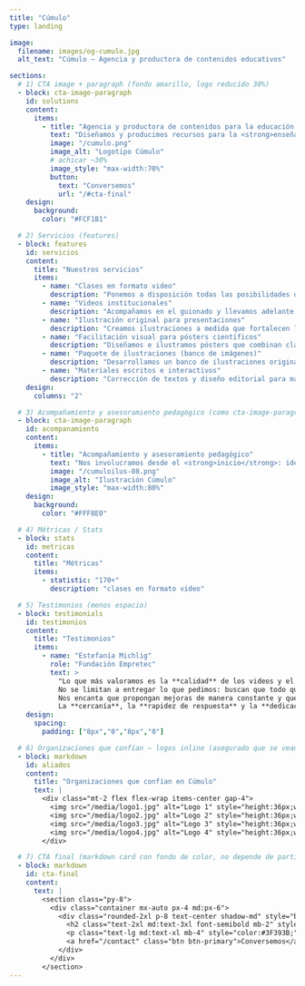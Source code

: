 ```yaml
---
title: "Cúmulo"
type: landing

image:
  filename: images/og-cumulo.jpg
  alt_text: "Cúmulo — Agencia y productora de contenidos educativos"

sections:
  # 1) CTA image + paragraph (fondo amarillo, logo reducido 30%)
  - block: cta-image-paragraph
    id: solutions
    content:
      items:
        - title: "Agencia y productora de contenidos para la educación y la ciencia"
          text: "Diseñamos y producimos recursos para la <strong>enseñanza y el aprendizaje</strong> en diversos formatos y plataformas. Acompañamos a <strong>docentes y organizaciones</strong> para fortalecer sus propuestas, elegir el formato adecuado para cada contenido, <strong>estructurar guiones</strong> de clases y crear materiales <strong>visuales, audiovisuales y escritos</strong> que acerquen sus iniciativas a las y los estudiantes."
          image: "/cumulo.png"
          image_alt: "Logotipo Cúmulo"
          # achicar ~30%
          image_style: "max-width:70%"
          button:
            text: "Conversemos"
            url: "/#cta-final"
    design:
      background:
        color: "#FCF1B1"

  # 2) Servicios (features)
  - block: features
    id: servicios
    content:
      title: "Nuestros servicios"
      items:
        - name: "Clases en formato video"
          description: "Ponemos a disposición todas las posibilidades del lenguaje audiovisual para diseñar clases que transformen la experiencia de tus estudiantes."
        - name: "Videos institucionales"
          description: "Acompañamos en el guionado y llevamos adelante la producción y edición de videos para presentar tu organización."
        - name: "Ilustración original para presentaciones"
          description: "Creamos ilustraciones a medida que fortalecen la comunicación visual de tus presentaciones. Definimos objetivos y estilo junto al equipo."
        - name: "Facilitación visual para pósters científicos"
          description: "Diseñamos e ilustramos pósters que combinan claridad conceptual y coherencia visual. Organizamos la información y destacamos aportes clave."
        - name: "Paquete de ilustraciones (banco de imágenes)"
          description: "Desarrollamos un banco de ilustraciones originales adaptable a múltiples formatos. Definimos líneas estéticas y temáticas de tu proyecto."
        - name: "Materiales escritos e interactivos"
          description: "Corrección de textos y diseño editorial para materiales de lectura e interactivos."
    design:
      columns: "2"

  # 3) Acompañamiento y asesoramiento pedagógico (como cta-image-paragraph, sin botón)
  - block: cta-image-paragraph
    id: acompanamiento
    content:
      items:
        - title: "Acompañamiento y asesoramiento pedagógico"
          text: "Nos involucramos desde el <strong>inicio</strong>: ideación, lenguajes, formatos y experiencias de aprendizaje. ¿Qué conviene contar en <strong>video</strong> y qué en <strong>material escrito</strong>? ¿La propuesta combina materiales e <strong>instancias sincrónicas</strong>? ¿Cómo articularlas sin repetir contenidos? Co-diseñamos rutas claras para que cada pieza cumpla un rol y el conjunto tenga <strong>coherencia</strong>."
          image: "/cumuloilus-08.png"
          image_alt: "Ilustración Cúmulo"
          image_style: "max-width:80%"
    design:
      background:
        color: "#FFF8E0"

  # 4) Métricas / Stats
  - block: stats
    id: metricas
    content:
      title: "Métricas"
      items:
        - statistic: "170+"
          description: "clases en formato video"

  # 5) Testimonios (menos espacio)
  - block: testimonials
    id: testimonios
    content:
      title: "Testimonios"
      items:
        - name: "Estefanía Michlig"
          role: "Fundación Empretec"
          text: >
            "Lo que más valoramos es la **calidad** de los videos y el enorme **compromiso** con el que trabajan.
            No se limitan a entregar lo que pedimos: buscan que todo quede **claro, atractivo y realmente útil** para el usuario.
            Nos encanta que propongan mejoras de manera constante y que se pongan manos a la obra para lograr un producto cada vez mejor.
            La **cercanía**, la **rapidez de respuesta** y la **dedicación** para asegurarse de que todo quede perfecto hacen que trabajar juntos sea siempre un gusto."
    design:
      spacing:
        padding: ["8px","0","8px","0"]

  # 6) Organizaciones que confían — logos inline (asegurado que se vean)
  - block: markdown
    id: aliados
    content:
      title: "Organizaciones que confían en Cúmulo"
      text: |
        <div class="mt-2 flex flex-wrap items-center gap-4">
          <img src="/media/logo1.jpg" alt="Logo 1" style="height:36px;width:auto" />
          <img src="/media/logo2.jpg" alt="Logo 2" style="height:36px;width:auto" />
          <img src="/media/logo3.jpg" alt="Logo 3" style="height:36px;width:auto" />
          <img src="/media/logo4.jpg" alt="Logo 4" style="height:36px;width:auto" />
        </div>

  # 7) CTA final (markdown card con fondo de color, no depende de partial)
  - block: markdown
    id: cta-final
    content:
      text: |
        <section class="py-8">
          <div class="container mx-auto px-4 md:px-6">
            <div class="rounded-2xl p-8 text-center shadow-md" style="background:#F4A26D;">
              <h2 class="text-2xl md:text-3xl font-semibold mb-2" style="color:#3F393B;">¿Arrancamos?</h2>
              <p class="text-lg md:text-xl mb-4" style="color:#3F393B;">Contanos tu idea y te ayudamos a convertirla en un recorrido claro para tus estudiantes.</p>
              <a href="/contact" class="btn btn-primary">Conversemos</a>
            </div>
          </div>
        </section>
---
```

